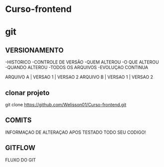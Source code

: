 # Curso-frontend


# git
## VERSIONAMENTO
-HISTORICO
-CONTROLE DE VERSÃO
-QUEM ALTEROU
-O QUE ALTEROU 
-QUANDO ALTEROU 
-TODOS OS ARQUIVOS 
-EVOLUÇAO CONTINUA

ARQUIVO  A  | VERSAO 1 | VERSAO 2
ARQUIVO B | VERSAO 1 | VERSAO 2

## clonar projeto
git clone https://github.com/Welisson01/Curso-frontend.git

## COMITS
INFORMAÇAO DE ALTERAÇAO 
APOS TESTADO TODO SEU CODIGO! 

## GITFLOW

FLUXO DO GIT 
